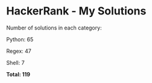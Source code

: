 # HackerRank - My Solutions

Number of solutions in each category:

Python: 65

Regex: 47

Shell: 7

**Total: 119**

